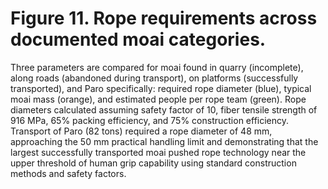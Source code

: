 # Figure 11. Rope requirements across documented moai categories.

Three parameters are compared for moai found in quarry (incomplete), along roads (abandoned during transport), on platforms (successfully transported), and Paro specifically: required rope diameter (blue), typical moai mass (orange), and estimated people per rope team (green). Rope diameters calculated assuming safety factor of 10, fiber tensile strength of 916 MPa, 65% packing efficiency, and 75% construction efficiency. Transport of Paro (82 tons) required a rope diameter of 48 mm, approaching the 50 mm practical handling limit and demonstrating that the largest successfully transported moai pushed rope technology near the upper threshold of human grip capability using standard construction methods and safety factors.
